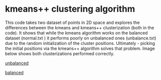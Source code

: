 # kmeans++ clustering algorithm
This code takes two dataset of points in 2D space and explores the differences between the kmeans and kmeans++ clusterization (both in the code). It shows that while the kmeans algorithm works on the balanced dataset (normal.txt ) it performs poorly on unbalanced ones (unbalance.txt) due to the random initialization of the cluster positions. Ultimately - picking the initial positions via the kmeans++ algorithm solves that problem. Image below shows both clusterizations performed correctly.

[unbalanced](https://raw.githubusercontent.com/vbbonchev/kmeans-plus-plus-clustering/master/unbalancedClusters.png)

[balanced](https://raw.githubusercontent.com/vbbonchev/kmeans-plus-plus-clustering/master/normalClusters.bmp)
